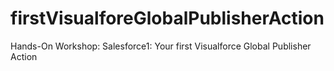 firstVisualforeGlobalPublisherAction
====================================

Hands-On Workshop: Salesforce1: Your first Visualforce Global Publisher Action
